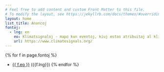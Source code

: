 ```yaml
---
# Feel free to add content and custom Front Matter to this file.
# To modify the layout, see https://jekyllrb.com/docs/themes/#overriding-theme-defaults
layout: home
list_title: Anoncoj
fontoj:
  - lng: en
    eo: Klimatsignaloj - mapo kun eventoj, kiuj estas atribuitaj al klimatŝanĝo
    url: https://www.climatesignals.org/
---
```

{% for f in page.fontoj %}
- [{{ f.eo }}]({{f.url}}) ({{f.lng}})
{% endfor %}
<object data="karbon-efikoj.svg" type="image/svg+xml">



